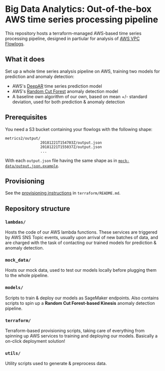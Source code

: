 # Big Data Analytics: Out-of-the-box AWS time series processing pipeline

This repository hosts a terraform-managed AWS-based time series processing pipeline, designed in partiular for analysis of [AWS VPC Flowlogs](https://docs.aws.amazon.com/vpc/latest/userguide/flow-logs.html).



## What it does

Set up a whole time series analysis pipeline on AWS, training two models for prediction and anomaly detection:
- AWS's [DeepAR](https://docs.aws.amazon.com/sagemaker/latest/dg/deepar.html) time series prediction model
- AWS's [Random Cut Forest](https://docs.aws.amazon.com/sagemaker/latest/dg/randomcutforest.html) anomaly detection model
- A baseline own algorithm of our own, based on mean +/- standard deviation, used for both prediction & anomaly detection

## Prerequisites

You need a S3 bucket containing your flowlogs with the following shape: 
```
metrics2/output/  
                20181221T154703Z/output.json
                20181221T155037Z/output.json
                ...
```
With each `output.json` file having the same shape as in [`mock-data/output.json.example`](mock-data/output.json.example).

## Provisioning

See the [provisioning instructions](terraform/README.md) in `terraform/README.md`.

## Repository structure

### `lambdas/`

Hosts the code of our AWS lambda functions. These services are triggered by AWS SNS Topic events, usually upon arrival of new batches of data, and are charged with the task of contacting our trained models for prediction & anomaly detection. 

### `mock_data/`

Hosts our mock data, used to test our models locally before plugging them to the whole pipeline.

### `models/`

Scripts to train & deploy our models as SageMaker endpoints. Also contains scripts to spin up a **Random Cut Forest-based Kinesis** anomaly detection pipeline.

### `terraform/`

Terraform-based provisioning scripts, taking care of everything from spinning up AWS services to training and deploying our models. Basically a on-click deployment solution!

### `utils/`

Utility scripts used to generate & preprocess data.